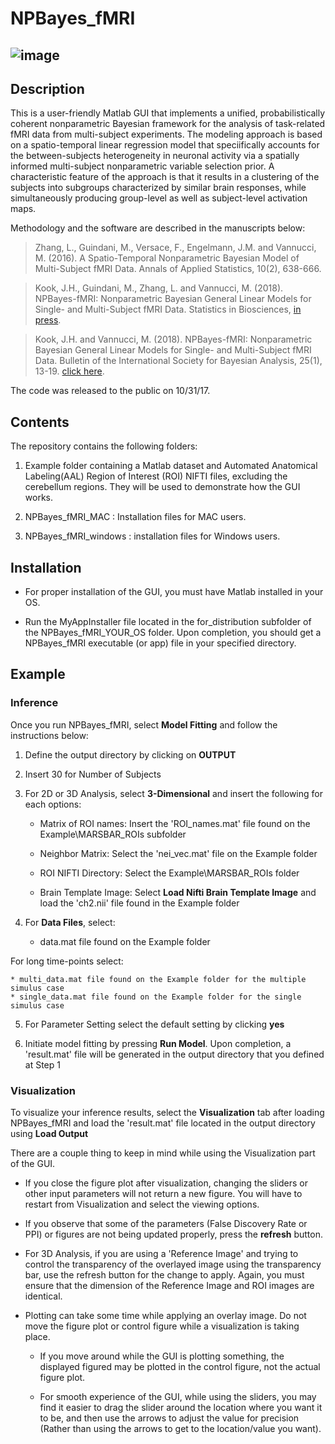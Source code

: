 NPBayes_fMRI
===
![image](https://cpb-us-e1.wpmucdn.com/blogs.rice.edu/dist/0/5714/files/2017/12/figureNPBayes-1txt4ez-1024x696-y9y6qq.jpg)
---

## Description

This is a user-friendly Matlab GUI that implements a unified, probabilistically coherent nonparametric Bayesian framework for the analysis of task-related fMRI data from multi-subject experiments. The modeling approach is based on a spatio-temporal linear regression model that speciifically accounts for the between-subjects heterogeneity in neuronal activity via a spatially informed multi-subject nonparametric variable selection prior. A characteristic feature of the approach is that it results in a clustering of the subjects into subgroups characterized by similar brain responses, while simultaneously producing group-level as well
as subject-level activation maps. 

Methodology and the software are described in the manuscripts below:

> Zhang, L., Guindani, M., Versace, F., Engelmann, J.M. and Vannucci, M. (2016). A Spatio-Temporal Nonparametric Bayesian Model of Multi-Subject fMRI Data. Annals of Applied Statistics, 10(2), 638-666.

> Kook, J.H., Guindani, M., Zhang, L. and Vannucci, M. (2018). NPBayes-fMRI: Nonparametric Bayesian General Linear Models for Single- and Multi-Subject fMRI Data. Statistics in Biosciences, [in press](http://www.stat.rice.edu/~marina/papers/SIBS_online.pdf).

> Kook, J.H. and Vannucci, M. (2018). NPBayes-fMRI: Nonparametric Bayesian General Linear Models for Single- and Multi-Subject fMRI Data. Bulletin of the International Society for Bayesian Analysis, 25(1), 13-19.  [click here](http://www.stat.rice.edu/~marina/papers/Bulletin_final.pdf).

The code was released to the public on 10/31/17.

## Contents

The repository contains the following folders:

1. Example folder containing a Matlab dataset and Automated Anatomical Labeling(AAL) Region of Interest (ROI) NIFTI files, excluding the cerebellum regions. They will be used to demonstrate how the GUI works. 

2. NPBayes_fMRI_MAC : Installation files for MAC users.

3. NPBayes_fMRI_windows : installation files for Windows users.

## Installation

* For proper installation of the GUI, you must have Matlab installed in your OS.

* Run the MyAppInstaller file located in the for_distribution subfolder of the NPBayes_fMRI_YOUR_OS folder. Upon completion, you should get a NPBayes_fMRI executable (or app) file in your specified directory.

## Example


### Inference

Once you run NPBayes_fMRI, select **Model Fitting** and follow the instructions below:

1. Define the output directory by clicking on **OUTPUT**

2. Insert 30 for Number of Subjects

3. For 2D or 3D Analysis, select **3-Dimensional** and insert the following for each options:

    * Matrix of ROI names: Insert the 'ROI_names.mat' file found on the Example\MARSBAR_ROIs subfolder

    * Neighbor Matrix: Select the 'nei_vec.mat' file on the Example folder
    
    * ROI NIFTI Directory: Select the Example\MARSBAR_ROIs folder
    
    * Brain Template Image: Select **Load Nifti Brain Template Image** and load the 'ch2.nii' file found in the Example folder

4. For **Data Files**, select: 

    * data.mat file found on the Example folder

For long time-points select:

    * multi_data.mat file found on the Example folder for the multiple simulus case
    * single_data.mat file found on the Example folder for the single simulus case

5. For Parameter Setting select the default setting by clicking **yes**

6. Initiate model fitting by pressing **Run Model**. Upon completion, a 'result.mat' file will be generated in the output directory that you defined at Step 1

### Visualization

To visualize your inference results, select the **Visualization** tab after loading NPBayes_fMRI and load the 'result.mat' file located in the output directory using **Load Output**

There are a couple thing to keep in mind while using the Visualization part of the GUI.

* If you close the figure plot after visualization, changing the sliders or other input parameters will not return a new figure. You will have to restart from Visualization and select the viewing options.

* If you observe that some of the parameters (False Discovery Rate or PPI) or figures are not being updated properly, press the **refresh** button.

* For 3D Analysis, if you are using a 'Reference Image' and trying to control the transparency of the overlayed image using the transparency bar, use the refresh button for the change to apply. Again, you must ensure that the dimension of the Reference Image and ROI images are identical.

* Plotting can take some time while applying an overlay image. Do not move the figure plot or control figure while a visualization is taking place. 

    * If you move around while the GUI is plotting something, the displayed figured may be plotted in the control figure, not the actual figure plot.

    * For smooth experience of the GUI, while using the sliders, you may find it easier to drag the slider around the location where you want it to be, and then use the arrows to adjust the value for precision (Rather than using the arrows to get to the location/value you want). 


